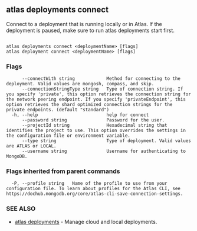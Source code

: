 ## atlas deployments connect

Connect to a deployment that is running locally or in Atlas. If the deployment is paused, make sure to run atlas deployments start first.



```

atlas deployments connect <deploymentName> [flags]
atlas deployment connect <deploymentName> [flags]
```



### Flags

```
      --connectWith string            Method for connecting to the deployment. Valid values are mongosh, compass, and skip.
      --connectionStringType string   Type of connection string. If you specify 'private', this option retrieves the connection string for the network peering endpoint. If you specify 'privateEndpoint', this option retrieves the shard optimized connection strings for the private endpoints. (default "standard")
  -h, --help                          help for connect
      --password string               Password for the user.
      --projectId string              Hexadecimal string that identifies the project to use. This option overrides the settings in the configuration file or environment variable.
      --type string                   Type of deployment. Valid values are ATLAS or LOCAL.
      --username string               Username for authenticating to MongoDB.

```


### Flags inherited from parent commands

```
  -P, --profile string   Name of the profile to use from your configuration file. To learn about profiles for the Atlas CLI, see https://dochub.mongodb.org/core/atlas-cli-save-connection-settings.

```

### SEE ALSO


* [atlas deployments](atlas_deployments.md)	- Manage cloud and local deployments.



